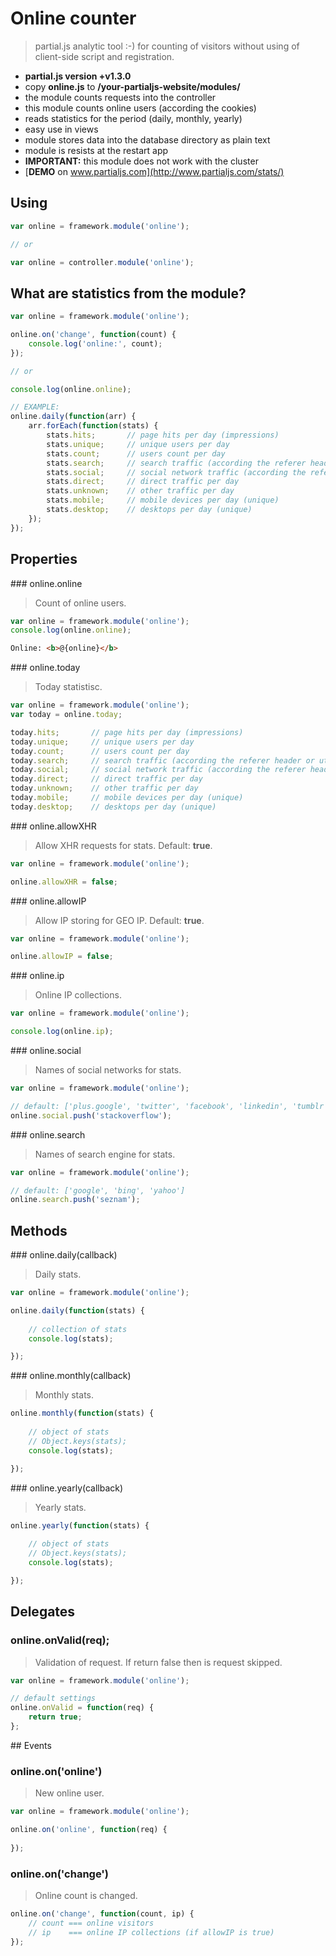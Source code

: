 # Online counter

> partial.js analytic tool :-) for counting of visitors without using of client-side script and registration.

- __partial.js version +v1.3.0__
- copy **online.js** to __/your-partialjs-website/modules/__
- the module counts requests into the controller
- this module counts online users (according the cookies)
- reads statistics for the period (daily, monthly, yearly)
- easy use in views
- module stores data into the database directory as plain text
- module is resists at the restart app
- __IMPORTANT:__ this module does not work with the cluster
- [__DEMO__ on www.partialjs.com](http://www.partialjs.com/stats/)

## Using

```js
var online = framework.module('online');

// or

var online = controller.module('online');
```

## What are statistics from the module?

```js
var online = framework.module('online');

online.on('change', function(count) {
    console.log('online:', count);
});

// or

console.log(online.online);

// EXAMPLE:
online.daily(function(arr) {
    arr.forEach(function(stats) {
        stats.hits;       // page hits per day (impressions)
        stats.unique;     // unique users per day
        stats.count;      // users count per day
        stats.search;     // search traffic (according the referer header or utm_medium param) per day
        stats.social;     // social network traffic (according the referer header or utm_medium param) per day
        stats.direct;     // direct traffic per day
        stats.unknown;    // other traffic per day
        stats.mobile;     // mobile devices per day (unique)
        stats.desktop;    // desktops per day (unique)
    });
});
```

## Properties

### online.online

> Count of online users.

```js
var online = framework.module('online');
console.log(online.online);
```

```html
Online: <b>@{online}</b>
```

### online.today

> Today statistisc.

```js
var online = framework.module('online');
var today = online.today;

today.hits;       // page hits per day (impressions)
today.unique;     // unique users per day
today.count;      // users count per day
today.search;     // search traffic (according the referer header or utm_medium param) per day
today.social;     // social network traffic (according the referer header or utm_medium param) per day
today.direct;     // direct traffic per day
today.unknown;    // other traffic per day
today.mobile;     // mobile devices per day (unique)
today.desktop;    // desktops per day (unique)
```

### online.allowXHR

> Allow XHR requests for stats. Default: __true__.

```js
var online = framework.module('online');

online.allowXHR = false;
```

### online.allowIP

> Allow IP storing for GEO IP. Default: __true__.

```js
var online = framework.module('online');

online.allowIP = false;
```

### online.ip

> Online IP collections.

```js
var online = framework.module('online');

console.log(online.ip);
```

### online.social

> Names of social networks for stats.

```js
var online = framework.module('online');

// default: ['plus.google', 'twitter', 'facebook', 'linkedin', 'tumblr', 'flickr', 'instagram']
online.social.push('stackoverflow');
```

### online.search

> Names of search engine for stats.

```js
var online = framework.module('online');

// default: ['google', 'bing', 'yahoo']
online.search.push('seznam');
```

## Methods

### online.daily(callback)

> Daily stats.

```js
var online = framework.module('online');

online.daily(function(stats) {
	
	// collection of stats
	console.log(stats);

});

```

### online.monthly(callback)

> Monthly stats.

```js
online.monthly(function(stats) {
	
	// object of stats
	// Object.keys(stats);
	console.log(stats);

});
```

### online.yearly(callback)

> Yearly stats.

```js
online.yearly(function(stats) {
	
	// object of stats
	// Object.keys(stats);
	console.log(stats);

});
```

## Delegates

### online.onValid(req);

> Validation of request. If return false then is request skipped.

```js
var online = framework.module('online');

// default settings
online.onValid = function(req) {
	return true;
};
```

## Events

### online.on('online')

> New online user.

```js
var online = framework.module('online');

online.on('online', function(req) {
	
});
```

### online.on('change')

> Online count is changed.

```js
online.on('change', function(count, ip) {
	// count === online visitors
	// ip    === online IP collections (if allowIP is true)
});
```
